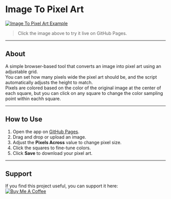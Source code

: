 # Image To Pixel Art

[![Image To Pixel Art Example](./Example.jpg "Image To Pixel Art")](https://camelcasesensitive.github.io/Image-To-Pixel-Art/)
> Click the image above to try it live on GitHub Pages.

---

## About

A simple browser-based tool that converts an image into pixel art using an adjustable grid.  
You can set how many pixels wide the pixel art should be, and the script automatically adjusts the height to match.  
Pixels are colored based on the color of the original image at the center of each square, but you can click on any square to change the color sampling point within eachh square.  

---

## How to Use

1. Open the app on [GitHub Pages](https://camelcasesensitive.github.io/Image-To-Pixel-Art/).  
2. Drag and drop or upload an image.  
3. Adjust the **Pixels Across** value to change pixel size.  
4. Click the squares to fine-tune colors.  
5. Click **Save** to download your pixel art.

---

## Support

If you find this project useful, you can support it here:  
[![Buy Me A Coffee](https://cdn.buymeacoffee.com/buttons/v2/default-yellow.png)](https://www.buymeacoffee.com/morejpeg)
